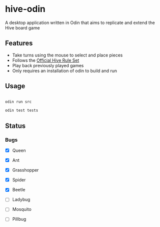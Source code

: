 # hive-odin

A desktop application written in Odin that aims to replicate and extend the Hive board game

## Features

- Take turns using the mouse to select and place pieces
- Follows the [Official Hive Rule Set](https://www.gen42.com/download/rules/hive/Hive_English_Rules.pdf)
- Play back previously played games
- Only requires an installation of odin to build and run

## Usage

```bash

odin run src

odin test tests

```

## Status
### Bugs
- [x] Queen
- [x] Ant
- [x] Grasshopper
- [x] Spider
- [x] Beetle
- [ ] Ladybug
- [ ] Mosquito
- [ ] Pillbug

